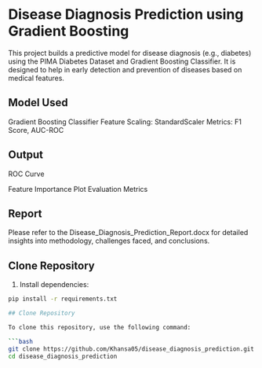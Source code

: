 # Disease Diagnosis Prediction using Gradient Boosting

This project builds a predictive model for disease diagnosis (e.g., diabetes) using the PIMA Diabetes Dataset and Gradient Boosting Classifier. It is designed to help in early detection and prevention of diseases based on medical features.

## Model Used
Gradient Boosting Classifier
Feature Scaling: StandardScaler
Metrics: F1 Score, AUC-ROC

## Output
ROC Curve

Feature Importance Plot
Evaluation Metrics

## Report
Please refer to the Disease_Diagnosis_Prediction_Report.docx for detailed insights into methodology, challenges faced, and conclusions.

##  Clone Repository

1. Install dependencies:
```bash
pip install -r requirements.txt

## Clone Repository

To clone this repository, use the following command:

```bash
git clone https://github.com/Khansa05/disease_diagnosis_prediction.git
cd disease_diagnosis_prediction
